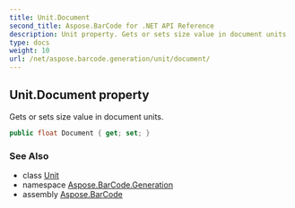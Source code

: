 ```yaml
---
title: Unit.Document
second_title: Aspose.BarCode for .NET API Reference
description: Unit property. Gets or sets size value in document units
type: docs
weight: 10
url: /net/aspose.barcode.generation/unit/document/
---
```

## Unit.Document property

Gets or sets size value in document units.

```csharp
public float Document { get; set; }
```

### See Also

* class [Unit](../)
* namespace [Aspose.BarCode.Generation](../../../aspose.barcode.generation/)
* assembly [Aspose.BarCode](../../../)


